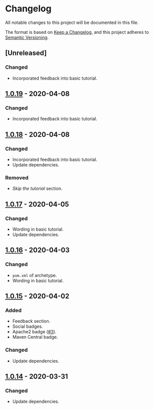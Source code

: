 # Changelog
All notable changes to this project will be documented in this file.

The format is based on [Keep a Changelog](https://keepachangelog.com/en/1.0.0/),
and this project adheres to [Semantic Versioning](https://semver.org/spec/v2.0.0.html).

## [Unreleased]
### Changed
- Incorporated feedback into basic tutorial.

## [1.0.19](https://github.com/quantummaid/quantummaid-tutorials/blob/master/README.md) - 2020-04-08
### Changed
- Incorporated feedback into basic tutorial.

## [1.0.18](https://github.com/quantummaid/quantummaid-tutorials/blob/master/README.md) - 2020-04-08
### Changed
- Incorporated feedback into basic tutorial.
- Update dependencies.
### Removed
- *Skip the tutorial* section.

## [1.0.17](https://github.com/quantummaid/quantummaid-tutorials/blob/master/README.md) - 2020-04-05
### Changed
- Wording in basic tutorial.
- Update dependencies.

## [1.0.16](https://github.com/quantummaid/quantummaid-tutorials/blob/master/README.md) - 2020-04-03
### Changed
- `pom.xml` of archetype.
- Wording in basic tutorial.

## [1.0.15](https://github.com/quantummaid/quantummaid-tutorials/blob/master/README.md) - 2020-04-02
### Added
- Feedback section.
- Social badges.
- Apache2 badge ([#3](https://github.com/quantummaid/quantummaid-tutorials/issues/3)).
- Maven Central badge.
### Changed
- Update dependencies.

## [1.0.14](https://github.com/quantummaid/quantummaid-tutorials/blob/master/README.md) - 2020-03-31
### Changed
- Update dependencies.
 
